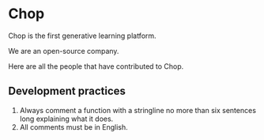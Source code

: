 # Chop

Chop is the first generative learning platform.

We are an open-source company.

Here are all the people that have contributed to Chop.

## Development practices

1. Always comment a function with a stringline no more than six sentences long explaining what it does.
2. All comments must be in English.

